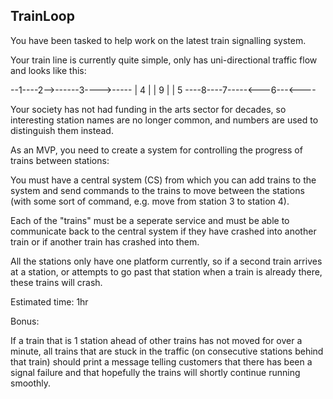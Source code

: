 TrainLoop
--------------------------------------------

You have been tasked to help work on the latest train signalling system.

Your train line is currently quite simple, only has uni-directional traffic flow and looks like this:

--1----2-->------3---->-----
|                          4
|                          |
9                          |
|                          5
----8----7-----<---6---<----

Your society has not had funding in the arts sector for decades, so interesting station names are no longer common, and numbers are used to distinguish them instead.


As an MVP, you need to create a system for controlling the progress of trains between stations:


You must have a central system (CS) from which you can add trains to the system and send commands to the trains to move between the stations (with some sort of command, e.g. move from station 3 to station 4). 

Each of the "trains" must be a seperate service and must be able to communicate back to the central system if they have crashed into another train or if another train has crashed into them.

All the stations only have one platform currently, so if a second train arrives at a station, or attempts to go past that station when a train is already there, these trains will crash.

Estimated time: 1hr

Bonus:

If a train that is 1 station ahead of other trains has not moved for over a minute, all trains that are stuck in the traffic (on consecutive stations behind that train) should print a message telling customers that there has been a signal failure and that hopefully the trains will shortly continue running smoothly.
